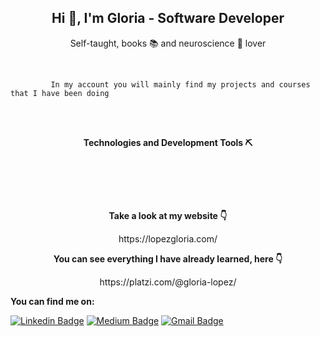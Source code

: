 <h2 align='center'> Hi 👋, I'm Gloria - Software Developer</h2>

<p align='center'> Self-taught, books 📚 and neuroscience 🧠 lover</p> <br>
    
```
         In my account you will mainly find my projects and courses that I have been doing 
 ```
   <br>
  <br>
<p align='center'> <strong>Technologies and Development Tools ⛏</strong> </p> 
<p align='center'>
 <img src="https://img.shields.io/badge/-Python-black?style=flat-square&logo=Python" alt=""> 
  <img src="https://img.shields.io/badge/%20AWS-232F3E?style=flat-square&logo=amazon-aws" alt="">
 <img src="https://img.shields.io/badge/-Docker-black?style=flat-square&logo=docker" alt="">
   <img src="https://img.shields.io/badge/-Django-green?style=flat-square&logo=django" alt="">
<img src="https://img.shields.io/badge/Mysql-9cf?style=flat-square&logo=mysql" alt=""> <br> 
 <img src="https://img.shields.io/badge/MongoDB-yellowgreen?style=flat-square&logo=mongoDB" alt="">
    <img src="https://img.shields.io/badge/Nodejs-black?style=flat-square&logo=Node.js" alt="">
    <img src="https://img.shields.io/badge/-PostgreSQL-336791?style=flat-square&logo=postgresql" alt="">
    <img src="https://img.shields.io/badge/rubyonrails-red?style=flat-square&logo=ruby" alt="">
     <img src="https://img.shields.io/badge/Linux-black?style=flat-square&logo=linux" alt="">
 </p>  <br>
 <p align='center'> <strong> Take a look at my website 👇</strong></p>
 <p align='center'><samll>https://lopezgloria.com/</small></p> 

<p align='center'> <strong> You can see everything I have already learned, here 👇</strong></p>
   <p align='center'>  https://platzi.com/@gloria-lopez/</p>

<p ><strong> You can find me on:</strong></p>
 
 
[![Linkedin Badge](https://img.shields.io/badge/-LinkdIn-blue?style=flat-square&logo=Linkedin&logoColor=white&link=https://medium.com/@soyglorialopez)](https://medium.com/@soyglorialopez)
[![Medium Badge](https://img.shields.io/badge/-Medium-03a57a?style=flat-square&labelColor=000000&logo=Medium&link=https://medium.com/@soyglorialopez)](https://medium.com/@soyglorialopez)
[![Gmail Badge](https://img.shields.io/badge/-Gmail-c14438?style=flat-square&logo=Gmail&logoColor=white&link=mailto:glorialopez.gelm@gmail.com)](mailto:glorialopez.gelm@gmail.com)
 
